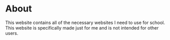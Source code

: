 # About
This website contains all of the necessary websites I need to use for school. 
This website is specifically made just for me and is not intended for other users.
